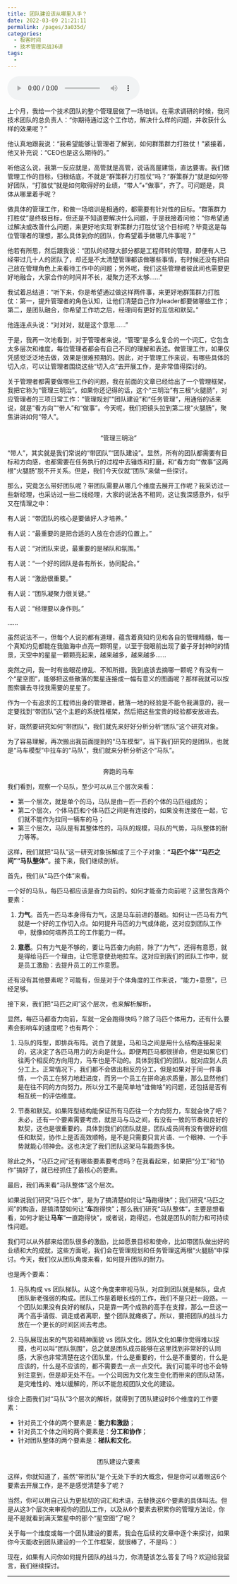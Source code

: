 ```yaml
---
title: 团队建设该从哪里入手？
date: 2022-03-09 21:21:11
permalink: /pages/3a035d/
categories:
  - 极客时间
  - 技术管理实战36讲
tags:
  - 
---
```

<audio title="16.团队建设该从哪里入手？" src="https://static001.geekbang.org/resource/audio/6a/a5/6a0d1f0fe57538dcae5cf5966fc162a5.mp3" controls="controls"></audio> 
<p>上个月，我给一个技术团队的整个管理层做了一场培训。在需求调研的时候，我问技术团队的总负责人：“你期待通过这个工作坊，解决什么样的问题，并收获什么样的效果呢？”</p>
<p>他认真地跟我说：“我希望能够让管理者了解到，如何群策群力打胜仗！”紧接着，他又补充说：“CEO也是这么期待的。”</p>
<p>听他这么说，我第一反应就是，高管就是高管，说话高屋建瓴，直达要害。我们做管理工作的目标，归根结底，不就是“群策群力打胜仗”吗？“群策群力”就是如何带好团队，“打胜仗”就是如何取得好的业绩，“带人”+“做事”，齐了。可问题是，具体从哪里着手呢？</p>
<p>做具体的管理工作，和做一场培训是相通的，都需要有针对性的目标。“群策群力打胜仗”是终极目标，但还是不知道要解决什么问题，于是我接着问他：“你希望通过解决或改善什么问题，来更好地实现‘群策群力打胜仗’这个目标呢？毕竟这是每位管理者的理想，那么具体到你的团队，你希望着手做哪几件事呢？”</p>
<p>他若有所思，然后跟我说：“团队的经理大部分都是工程师转的管理，即便有人已经带过几十人的团队了，却还是不太清楚管理都该做哪些事情，有时候还没有把自己放在管理角色上来看待工作中的问题；另外呢，我们这些管理者彼此间也需要更好地融合，大家合作的时间并不长，凝聚力还不太够……”</p><!-- [[[read_end]]] -->
<p>我试着总结道：“听下来，你是希望通过做这样两件事，来更好地群策群力打胜仗：第一，提升管理者的角色认知，让他们清楚自己作为leader都要做哪些工作；第二，是团队融合，你希望工作坊之后，经理间有更好的互信和默契。”</p>
<p>他连连点头说：“对对对，就是这个意思……”</p>
<p>于是，我再一次地看到，对于管理者来说，“管理”是多么复合的一个词汇，它包含太多层次和维度，每位管理者都会有自己不同的理解和表述。做管理工作，如果仅凭感觉泛泛地去做，效果是很难预期的。因此，对于管理工作来说，有哪些具体的切入点，可以让管理者围绕这些“切入点”去开展工作，是非常值得探讨的。</p>
<p>关于管理者都需要做哪些工作的问题，我在前面的文章已经给出了一个管理框架，我把它称为“管理三明治”。如果你还记得的话，这个“三明治”有三根“火腿肠”，对应管理者的三项日常工作：“管理规划”“团队建设”和“任务管理”，用通俗的话来说，就是“看方向”“带人”和“做事”。今天呢，我们把镜头拉到第二根“火腿肠”，聚焦讲讲如何“带人”。</p>
<p><img src="https://static001.geekbang.org/resource/image/81/87/8188de1d2ba4c7b49e39259258895587.png" alt="" /></p>
<center><span class="reference">“管理三明治”</span></center>
<p>“带人”，其实就是我们常说的“带团队”“团队建设”。显然，所有的团队都需要有目标和方向感，也都需要在任务执行的过程中去锤炼和打磨，和“看方向”“做事”这两根“火腿肠”脱不开关系。但是，我们今天仅就“团队”来做一些探讨。</p>
<p>那么，究竟怎么带好团队呢？带团队需要从哪几个维度去展开工作呢？我采访过一些新经理，也采访过一些二线经理，大家的说法各不相同，这让我深感意外，似乎又在情理之中：</p>
<p>有人说：“带团队的核心是要做好人才培养。”</p>
<p>有人说：“最重要的是把合适的人放在合适的位置上。”</p>
<p>有人说：“对团队来说，最重要的是梯队和氛围。”</p>
<p>有人说：“一个好的团队是各有所长，协同配合。”</p>
<p>有人说：“激励很重要。”</p>
<p>有人说：“团队凝聚力很关键。”</p>
<p>有人说：“经理要以身作则。”</p>
<p>……</p>
<p>虽然说法不一，但每个人说的都有道理，蕴含着真知灼见和各自的管理精髓，每一个真知灼见都能在我脑海中点亮一颗明星，以至于我眼前出现了姜子牙封神时的情景，天空中的星星一颗颗亮起来，越来越多，越来越多……</p>
<p>突然之间，我一时有些眼花缭乱、不知所措。我到底该去摘哪一颗呢？有没有一个“星空图”，能够把这些散落的繁星连接成一幅有意义的图画呢？那样我就可以按图索骥去寻找我需要的星星了。</p>
<p>作为一个有追求的工程师出身的管理者，散落一地的经验是不能令我满意的，我一定要找到“带团队”这个主题的系统性框架，然后把这些宝贵的经验都安放进去。</p>
<p>好，既然要研究如何“带团队”，我们就先来好好分析分析“团队”这个研究对象。</p>
<p>为了容易理解，再次搬出我前面提到的“马车模型”，当下我们研究的是团队，也就是“马车模型”中拉车的“马队”，我们就来分析分析这个“马队”。</p>
<p><img src="https://static001.geekbang.org/resource/image/35/ae/3563148ae3403f55977174043c8a43ae.png" alt="" /></p>
<center><span class="reference">奔跑的马车</span></center>
<p>我们看到，观察一个马队，至少可以从三个层次来看：</p>
<ul>
<li>第一个层次，就是单个的马，马队是由一匹一匹的个体的马匹组成的；</li>
<li>第二个层次，个体马匹和个体马匹之间是有连接的，如果没有连接在一起，它们就不能作为拉同一辆车的马；</li>
<li>第三个层次，马队是有其整体性的，马队的规模，马队的气势，马队整体的耐力等等。</li>
</ul>
<p>这样，我们就把“马队”这一研究对象拆解成了三个子对象：<strong>“马匹个体”“马匹之间”“马队整体”</strong>。接下来，我们继续剖析。</p>
<p><span class="orange">首先，我们从“马匹个体”来看。</span></p>
<p>一个好的马队，每匹马都应该是奋力向前的。如何才能奋力向前呢？这里包含两个要素：</p>
<ol>
<li>
<p><strong>力气</strong>。首先一匹马本身得有力气，这是马车前进的基础。如何让一匹马有力气就是一个好的工作切入点。如何提升马匹的力气或体能，这对应到团队工作中，就像如何培养员工的工作能力一样。</p>
</li>
<li>
<p><strong>意愿</strong>。只有力气是不够的，要让马匹奋力向前，除了“力气”，还得有意愿，就是得给马匹一个理由，让它愿意使劲地拉车。这对应到我们的团队工作中，就是员工激励：去提升员工的工作意愿。</p>
</li>
</ol>
<p>还有没有其他要素呢？可能有，但是对于个体角度的工作来说，“能力+意愿”，已经足够。</p>
<p><span class="orange">接下来，我们把“马匹之间”这个层次，也来解析解析。</span></p>
<p>显然，每匹马都奋力向前，车就一定会跑得快吗？除了马匹个体用力，还有什么要素会影响车的速度呢？也有两个：</p>
<ol>
<li>
<p>马队的阵型，即排兵布阵。说白了就是，马和马之间是用什么结构连接起来的，这决定了各匹马用力的方向是什么。即便两匹马都很拼命，但是如果它们往两个相反的方向用力，马车也是不动的。具体到我们的团队，就对应到人员分工上。正常情况下，我们都不会做出相反的分工，但是如果对于同一件事情，一个员工在努力地赶进度，而另一个员工在拼命追求质量，那么显然他们是在往不同的方向努力。所以分工不是简单地“谁做啥”的问题，还包括是否有相互统一的评估维度。</p>
</li>
<li>
<p>节奏和默契。如果阵型结构能保证所有马匹往一个方向努力，车就会快了吧？未必，还有一个要素需要考虑，就是马与马之间，有没有一致的节奏和良好的默契，这也是很重要的。具体到我们的团队就是，团队成员间有没有很好的信任和默契，协作上是否高效顺畅，是不是只需要只言片语、一个眼神、一个手势就能心领神会。这也决定了我们团队这架马车能跑多快。</p>
</li>
</ol>
<p>除此之外，“马匹之间”还有哪些要素要考虑吗？在我看起来，如果把“分工”和“协作”搞好了，就已经抓住了最核心的要素。</p>
<p><span class="orange">最后，我们再来看“马队整体”这个层次。</span></p>
<p>如果说我们研究“马匹个体”，是为了搞清楚如何让“<strong>马</strong>跑得快”；我们研究“马匹之间”的构造，是搞清楚如何让“<strong>车</strong>跑得快”；那么我们研究“马队整体”，主要是想看看，如何才能让<strong>马车</strong>“一直跑得快”，或者说，跑得远，也就是团队的耐力和可持续性问题。</p>
<p>我们可以从外部来给团队很多的激励，比如愿景目标和使命，比如带团队做出好的业绩和大的成就，这些方面呢，我们会在管理规划和任务管理这两根“火腿肠”中探讨。今天，我们仅从团队角度来看，如何提升团队的耐力。</p>
<p>也是两个要素：</p>
<ol>
<li>
<p>马队构成 vs 团队梯队。从这个角度来审视马队，对应到团队就是梯队，盘点团队新老强弱的构成。团队工作是着眼长线的工作，我们不是只赶一段路。一个团队如果没有良好的梯队，只是靠一两个成熟的高手在支撑，那么一旦这一两个高手请假、调走或者离职，整个团队就瘫痪了。所以，要把团队的战斗力放在一个更长的时间区间去考虑。</p>
</li>
<li>
<p>马队展现出来的气势和精神面貌 vs 团队文化。团队文化如果你觉得难以捉摸，也可以叫“团队氛围”，总之就是团队成员能够在这里找到非常好的认同感，大家也非常清楚在这个团队里，什么是重要的，什么是不重要的，什么是应该的，什么是不应该的，都不需要去一点一点交代。我们可能平时也不会特别注意到，但是却无处不在。一个公司因为文化发生变化而带来的团队动荡，是灾难性的、难以缓解的，所以不能忽视团队文化的建设。</p>
</li>
</ol>
<p>综合上面我们对“马队”3个层次的解析，就得到了团队建设时6个维度的工作要素：</p>
<ul>
<li>针对员工个体的两个要素是：<strong>能力和激励</strong>；</li>
<li>针对员工个体之间的两个要素是：<strong>分工和协作</strong>；</li>
<li>针对团队整体的两个要素是：<strong>梯队和文化</strong>。</li>
</ul>
<p><img src="https://static001.geekbang.org/resource/image/fd/ae/fd237c45c16f33be24cf7c7f7e2a9fae.png" alt="" /></p>
<center><span class="reference">团队建设六要素</span></center>
<p>这样，你就知道了，虽然“带团队”是个无处下手的大概念，但是你可以着眼这6个要素去开展工作，是不是感觉清楚多了呢？</p>
<p>当然，你可以用自己认为更贴切的词汇和术语，去替换这6个要素的具体叫法。但是从这3个层次来审视你的团队工作，以及从6个要素去积累你的管理方法论，你是不是就看到满天繁星中的那个“星空图”了呢？</p>
<p>关于每一个维度或每一个团队建设的要素，我会在后续的文章中逐个来探讨，如果你今天能收到团队建设的一个工作框架，就很棒了，不是吗：）</p>
<p>现在，如果有人问你如何提升团队的战斗力，你清楚该怎么答复了吗？欢迎给我留言，我们继续探讨。</p>
<hr />
<p></p>
